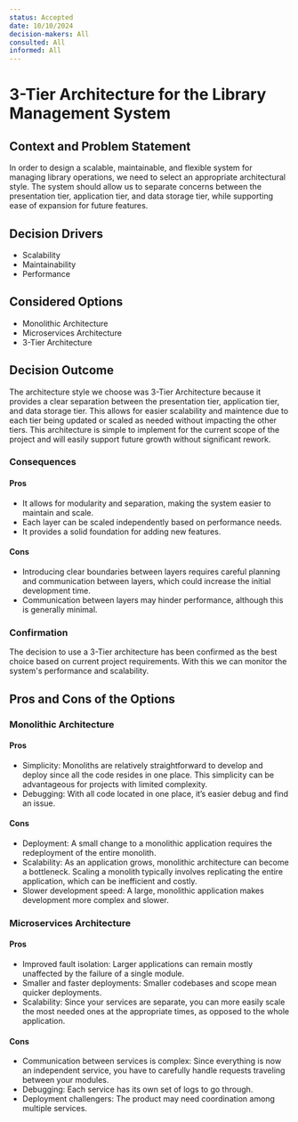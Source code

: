 ```yaml
---
status: Accepted
date: 10/10/2024
decision-makers: All
consulted: All
informed: All
---
```


# 3-Tier Architecture for the Library Management System

## Context and Problem Statement
In order to design a scalable, maintainable, and flexible system for managing library operations, we need to select an appropriate architectural style. 
The system should allow us to separate concerns between the presentation tier, application tier, and data storage tier, while supporting ease of expansion for future features.


## Decision Drivers

* Scalability
* Maintainability
* Performance

## Considered Options

* Monolithic Architecture
* Microservices Architecture
* 3-Tier Architecture

## Decision Outcome

The architecture style we choose was 3-Tier Architecture because it provides a clear separation between the presentation tier, 
application tier, and data storage tier. This allows for easier scalability and maintence due to each tier being updated or scaled as needed without impacting the other tiers.
This architecture is simple to implement for the current scope of the project and will easily support future growth without significant rework.

### Consequences
#### Pros
* It allows for modularity and separation, making the system easier to maintain and scale.
* Each layer can be scaled independently based on performance needs.
* It provides a solid foundation for adding new features.

#### Cons
* Introducing clear boundaries between layers requires careful planning and communication between layers, which could increase the initial development time.
* Communication between layers may hinder performance, although this is generally minimal.

### Confirmation
The decision to use a 3-Tier architecture has been confirmed as the best choice based on current project requirements. 
With this we can monitor the system's performance and scalability.


## Pros and Cons of the Options
### Monolithic Architecture
#### Pros
* Simplicity: Monoliths are relatively straightforward to develop and deploy since all the code resides in one place.
  This simplicity can be advantageous for projects with limited complexity.
* Debugging: With all code located in one place, it’s easier debug and find an issue.
#### Cons
* Deployment: A small change to a monolithic application requires the redeployment of the entire monolith.
* Scalability: As an application grows, monolithic architecture can become a bottleneck.
Scaling a monolith typically involves replicating the entire application, which can be inefficient and costly.
* Slower development speed: A large, monolithic application makes development more complex and slower.

###  Microservices Architecture
#### Pros
* Improved fault isolation: Larger applications can remain mostly unaffected by the failure of a single module.
* Smaller and faster deployments: Smaller codebases and scope mean quicker deployments.
* Scalability: Since your services are separate, you can more easily scale the most needed ones at the appropriate times,
  as opposed to the whole application.
#### Cons
* Communication between services is complex: Since everything is now an independent service, you have to carefully handle requests traveling between your modules.
* Debugging: Each service has its own set of logs to go through.
* Deployment challengers: The product may need coordination among multiple services.
